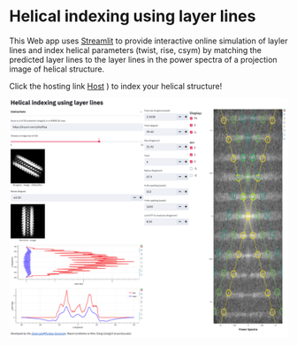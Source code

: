 # Helical indexing using layer lines
This Web app uses [Streamlit](https://www.streamlit.io) to provide interactive online simulation of layler lines and index helical parameters (twist, rise, csym) by matching the predicted layer lines to the layer lines in the power spectra of a projection image of helical structure.

Click the hosting link <a href="https://share.streamlit.io/wjiang/helical-indexing-layerlines/main">Host</a> ) to index your helical structure!</a>

<a href="https://share.streamlit.io/wjiang/helical-indexing-layerlines/main"><img src="./helical_indexing.png" width="600"></a>
